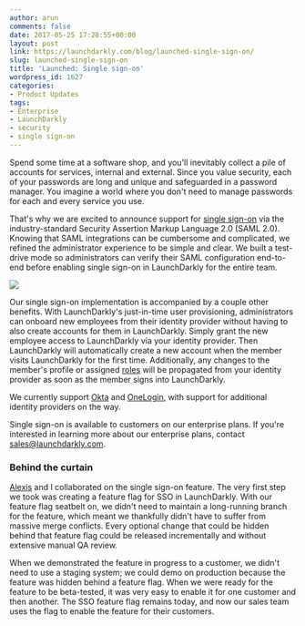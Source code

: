 ```yaml
---
author: arun
comments: false
date: 2017-05-25 17:28:55+00:00
layout: post
link: https://launchdarkly.com/blog/launched-single-sign-on/
slug: launched-single-sign-on
title: 'Launched: Single sign-on'
wordpress_id: 1627
categories:
- Product Updates
tags:
- Enterprise
- LaunchDarkly
- security
- single sign-on
---
```


Spend some time at a software shop, and you'll inevitably collect a pile of accounts for services, internal and external. Since you value security, each of your passwords are long and unique and safeguarded in a password manager. You imagine a world where you don't need to manage passwords for each and every service you use.

That's why we are excited to announce support for [single sign-on](http://docs.launchdarkly.com/docs/single-sign-on) via the industry-standard Security Assertion Markup Language 2.0 (SAML 2.0). Knowing that SAML integrations can be cumbersome and complicated, we refined the administrator experience to be simple and clear. We built a test-drive mode so administrators can verify their SAML configuration end-to-end before enabling single sign-on in LaunchDarkly for the entire team.

[![](https://blog.launchdarkly.com/wp-content/uploads/2017/05/sso.png)](https://blog.launchdarkly.com/wp-content/uploads/2017/05/sso.png)

Our single sign-on implementation is accompanied by a couple other benefits. With LaunchDarkly's just-in-time user provisioning, administrators can onboard new employees from their identity provider without having to also create accounts for them in LaunchDarkly. Simply grant the new employee access to LaunchDarkly via your identity provider. Then LaunchDarkly will automatically create a new account when the member visits LaunchDarkly for the first time. Additionally, any changes to the member's profile or assigned [roles](http://docs.launchdarkly.com/docs/teams) will be propagated from your identity provider as soon as the member signs into LaunchDarkly.

We currently support [Okta](https://www.okta.com/) and [OneLogin](https://www.onelogin.com/), with support for additional identity providers on the way.

Single sign-on is available to customers on our enterprise plans. If you're interested in learning more about our enterprise plans, contact [sales@launchdarkly.com](mailto:sales@launchdarkly.com?Subject=Single+sign-on).


### Behind the curtain


[Alexis](https://blog.launchdarkly.com/author/alexisgeorges/) and I collaborated on the single sign-on feature. The very first step we took was creating a feature flag for SSO in LaunchDarkly. With our feature flag seatbelt on, we didn't need to maintain a long-running branch for the feature, which meant we thankfully didn't have to suffer from massive merge conflicts. Every optional change that could be hidden behind that feature flag could be released incrementally and without extensive manual QA review.

When we demonstrated the feature in progress to a customer, we didn't need to use a staging system; we could demo on production because the feature was hidden behind a feature flag. When we were ready for the feature to be beta-tested, it was very easy to enable it for one customer and then another. The SSO feature flag remains today, and now our sales team uses the flag to enable the feature for their customers.
